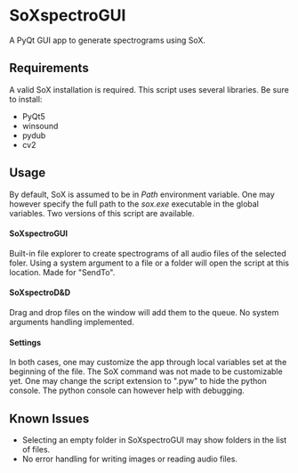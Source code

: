 # SoXspectroGUI
A PyQt GUI app to generate spectrograms using SoX.

## Requirements
A valid SoX installation is required.
This script uses several libraries. Be sure to install:
 - PyQt5
 - winsound
 - pydub
 - cv2

## Usage
By default, SoX is assumed to be in *Path* environment variable. One may however specify the full path to the *sox.exe* executable in the global variables.
Two versions of this script are available.

#### SoXspectroGUI
Built-in file explorer to create spectrograms of all audio files of the selected foler.
Using a system argument to a file or a folder will open the script at this location. Made for "SendTo".

#### SoXspectroD&D
Drag and drop files on the window will add them to the queue. No system arguments handling implemented.

#### Settings
In both cases, one may customize the app through local variables set at the beginning of the file. The SoX command was not made to be customizable yet.
One may change the script extension to ".pyw" to hide the python console. The python console can however help with debugging.

## Known Issues
- Selecting an empty folder in SoXspectroGUI may show folders in the list of files.
- No error handling for writing images or reading audio files.

